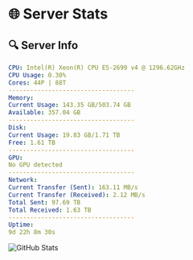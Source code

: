 # 🌐 Server Stats
## 🔍 Server Info
```yaml
CPU: Intel(R) Xeon(R) CPU E5-2699 v4 @ 1296.62GHz
CPU Usage: 0.30%
Cores: 44P | 88T
-----------------------------------
Memory:
Current Usage: 143.35 GB/503.74 GB
Available: 357.04 GB
-----------------------------------
Disk:
Current Usage: 19.83 GB/1.71 TB
Free: 1.61 TB
-----------------------------------
GPU:
No GPU detected
-----------------------------------
Network:
Current Transfer (Sent): 163.11 MB/s
Current Transfer (Received): 2.12 MB/s
Total Sent: 97.69 TB
Total Received: 1.63 TB
-----------------------------------
Uptime:
9d 22h 8m 30s
```
![GitHub Stats](https://img.shields.io/badge/Updated-2025-02-17_20:51:48-blue)